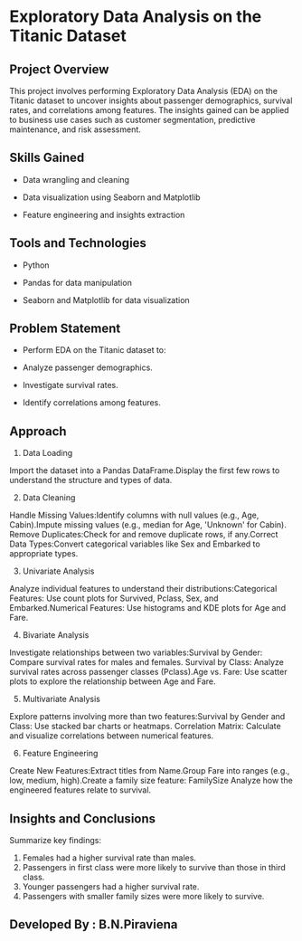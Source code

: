 # Exploratory Data Analysis on the Titanic Dataset
## Project Overview

This project involves performing Exploratory Data Analysis (EDA) on the Titanic dataset to uncover insights about passenger demographics, survival rates, and correlations among features. The insights gained can be applied to business use cases such as customer segmentation, predictive maintenance, and risk assessment.

## Skills Gained

* Data wrangling and cleaning

* Data visualization using Seaborn and Matplotlib

* Feature engineering and insights extraction

## Tools and Technologies

* Python

* Pandas for data manipulation

* Seaborn and Matplotlib for data visualization

## Problem Statement

* Perform EDA on the Titanic dataset to:

* Analyze passenger demographics.

* Investigate survival rates.

* Identify correlations among features.

## Approach

1. Data Loading

 Import the dataset into a Pandas DataFrame.Display the first few rows to understand the structure and types of data.

2. Data Cleaning

 Handle Missing Values:Identify columns with null values (e.g., Age, Cabin).Impute missing values (e.g., median for Age, 'Unknown' for Cabin).
Remove Duplicates:Check for and remove duplicate rows, if any.Correct Data Types:Convert categorical variables like Sex and Embarked to appropriate types.

3. Univariate Analysis

  Analyze individual features to understand their distributions:Categorical Features: Use count plots for Survived, Pclass, Sex, and Embarked.Numerical Features: Use histograms and KDE plots for Age and Fare.

4. Bivariate Analysis

 Investigate relationships between two variables:Survival by Gender: Compare survival rates for males and females.
Survival by Class: Analyze survival rates across passenger classes (Pclass).Age vs. Fare: Use scatter plots to explore the relationship between Age and Fare.

5. Multivariate Analysis

 Explore patterns involving more than two features:Survival by Gender and Class: Use stacked bar charts or heatmaps.
Correlation Matrix: Calculate and visualize correlations between numerical features.

6. Feature Engineering

 Create New Features:Extract titles from Name.Group Fare into ranges (e.g., low, medium, high).Create a family size feature: FamilySize
Analyze how the engineered features relate to survival.

## Insights and Conclusions
Summarize key findings:
1. Females had a higher survival rate than males.
2. Passengers in first class were more likely to survive than those in third class.
3. Younger passengers had a higher survival rate.
4. Passengers with smaller family sizes were more likely to survive.


## Developed By : B.N.Piraviena
